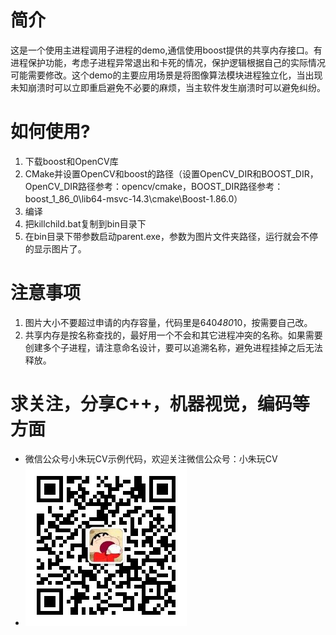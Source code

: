 # 简介
这是一个使用主进程调用子进程的demo,通信使用boost提供的共享内存接口。有进程保护功能，考虑子进程异常退出和卡死的情况，保护逻辑根据自己的实际情况可能需要修改。这个demo的主要应用场景是将图像算法模块进程独立化，当出现未知崩溃时可以立即重启避免不必要的麻烦，当主软件发生崩溃时可以避免纠纷。
# 如何使用?
1. 下载boost和OpenCV库
2. CMake并设置OpenCV和boost的路径（设置OpenCV_DIR和BOOST_DIR，OpenCV_DIR路径参考：opencv/cmake，BOOST_DIR路径参考：boost_1_86_0\lib64-msvc-14.3\cmake\Boost-1.86.0）
3. 编译
4. 把killchild.bat复制到bin目录下
5. 在bin目录下带参数启动parent.exe，参数为图片文件夹路径，运行就会不停的显示图片了。
# 注意事项
1. 图片大小不要超过申请的内存容量，代码里是640*480*10，按需要自己改。
2. 共享内存是按名称查找的，最好用一个不会和其它进程冲突的名称。如果需要创建多个子进程，请注意命名设计，要可以追溯名称，避免进程挂掉之后无法释放。

# 求关注，分享C++，机器视觉，编码等方面
- 微信公众号小朱玩CV示例代码，欢迎关注微信公众号：小朱玩CV
- ![image](qrcode_for_gh_4a4b0bf3b55a_258.jpg)